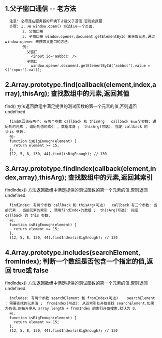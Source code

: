 ## 1.父子窗口通信 -- 老方法
```
  注意: 必须是在服务器的环境下才能父子通信,否则会报错.
  步骤: 1. 用 window.open() 方法打开一个页面.
        2. 父窗口用 
        3. 子窗口用 window.opener.document.getElementById 来获取元素,通过 window.opener 来获取父窗口的方法.
        例:
          父窗口
            <input id='aabbcc' />
          子窗口
            window.opener.document.getElementById('aabbcc').value = $('input').val();

```

##  2.Array.prototype.find(callback(element,index,array),thisArg);  查找数组中的元素,返回其值   
find() 方法返回数组中满足提供的测试函数的第一个元素的值,否则返回 undefined.
```
  find返回值有两个: 有两个参数 callback 和 thisArg   callback 有三个参数: 遍历到的元素 , 遍历到值的索引 , 数组本身 ;  thisArg(可选): 指定 callback 的 this 参数.
  例: 
  function isBigEnough(element) {
    return element >= 15;
  };
  [12, 5, 8, 130, 44].find(isBigEnough); // 130
```

##  3.Array.prototype.findIndex(callback(element,index,array),thisArg);   查找数组中的元素,返回其索引
findIndex() 方法返回数组中满足提供的测试函数的第一个元素的值.否则返回 undefined.
```
  findIndex: 有两个参数 callback 和 thisArg(可选)   callback 有三个参数: 当前元素 , 当前元素的索引 , 调用findIndex的数组 ;  thisArg(可选): 指定 callback 的 this 参数.
  例: 
  function isBigEnough(element) {
    return element >= 15;
  };
  [12, 5, 8, 130, 44].findIndex(isBigEnough); // 130
```

##  4.Array.prototype.includes(searchElement, fromIndex);   判断一个数组是否包含一个指定的值,返回 true或 false
findIndex() 方法返回数组中满足提供的测试函数的第一个元素的值.否则返回 undefined.
```
  includes: 有两个参数 searchElement 和 fromIndex(可选)    searchElement : 需要查找的元素值 ;  fromIndex(可选): 从该索引处开始查找 searchElement,如果为负值,则按升序从 array.length + fromIndex 的索引开始搜索.默认为 0.
  例: 
  function isBigEnough(element) {
    return element >= 15;
  };
  [12, 5, 8, 130, 44].findIndex(isBigEnough); // 130
```